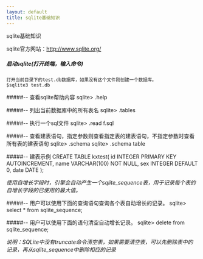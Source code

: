 ```yaml
---
layout: default
title: sqlite基础知识
---
```


sqlite基础知识

sqlite官方网站：http://www.sqlite.org/

##### 启动sqlite(打开终端，输入命令)
    打开当前目录下的test.db数据库，如果没有这个文件刚创建一个数据库。
    $sqlite3 test.db
    

#####-- 查看sqlite帮助内容
    sqlite> .help


#####-- 列出当前数据库中的所有表名
    sqlite> .tables


#####-- 执行一个sql文件
    sqlite> .read f.sql


#####-- 查看建表语句，指定参数则查看指定表的建表语句，不指定参数时查看所有表的建表语句
    sqlite> .schema
    sqlite> .schema table


#####-- 建表示例
    CREATE TABLE kxtest(
    	id INTEGER PRIMARY KEY AUTOINCREMENT, 
    	name VARCHAR(100) NOT NULL,
    	sex INTEGER DEFAULT 0,
    	date DATE
    );

*使用自增长字段时，引擎会自动产生一个sqlite_sequence表，用于记录每个表的自增长字段的已使用的最大值。*

#####-- 用户可以使用下面的查询语句查询各个表自动增长的记录。
    sqlite> select * from sqlite_sequence;

#####-- 用户可以使用下面的语句清空自动增长记录。
    sqlite> delete from sqlite_sequence;

*说明：SQLite中没有truncate命令清空表，如果需要清空表，可以先删除表中的记录，再从sqlite_sequence中删除相应的记录*
